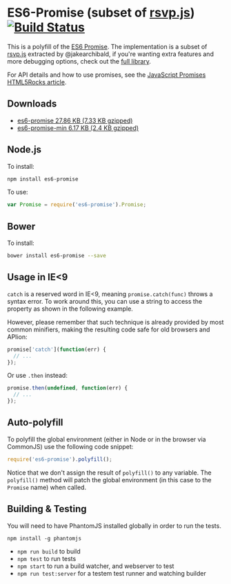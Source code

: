 # ES6-Promise (subset of [rsvp.js](https://github.com/tildeio/rsvp.js)) [![Build Status](https://travis-ci.org/stefanpenner/es6-promise.svg?branch=master)](https://travis-ci.org/stefanpenner/es6-promise)

This is a polyfill of the [ES6 Promise](http://people.mozilla.org/~jorendorff/es6-draft.html#sec-promise-constructor). The implementation is a subset of [rsvp.js](https://github.com/tildeio/rsvp.js) extracted by @jakearchibald, if you're wanting extra features and more debugging options, check out the [full library](https://github.com/tildeio/rsvp.js).

For API details and how to use promises, see the <a href="http://www.html5rocks.com/en/tutorials/es6/promises/">JavaScript Promises HTML5Rocks article</a>.

## Downloads

* [es6-promise 27.86 KB (7.33 KB gzipped)](https://raw.githubusercontent.com/stefanpenner/es6-promise/master/dist/es6-promise.js)
* [es6-promise-min 6.17 KB (2.4 KB gzipped)](https://raw.githubusercontent.com/stefanpenner/es6-promise/master/dist/es6-promise.min.js)

## Node.js

To install:

```sh
npm install es6-promise
```

To use:

```js
var Promise = require('es6-promise').Promise;
```

## Bower

To install:

```sh
bower install es6-promise --save
```


## Usage in IE<9

`catch` is a reserved word in IE<9, meaning `promise.catch(func)` throws a syntax error. To work around this, you can use a string to access the property as shown in the following example.

However, please remember that such technique is already provided by most common minifiers, making the resulting code safe for old browsers and APIion:

```js
promise['catch'](function(err) {
  // ...
});
```

Or use `.then` instead:

```js
promise.then(undefined, function(err) {
  // ...
});
```

## Auto-polyfill

To polyfill the global environment (either in Node or in the browser via CommonJS) use the following code snippet:

```js
require('es6-promise').polyfill();
```

Notice that we don't assign the result of `polyfill()` to any variable. The `polyfill()` method will patch the global environment (in this case to the `Promise` name) when called.

## Building & Testing

You will need to have PhantomJS installed globally in order to run the tests.

`npm install -g phantomjs`

* `npm run build` to build
* `npm test` to run tests
* `npm start` to run a build watcher, and webserver to test
* `npm run test:server` for a testem test runner and watching builder
